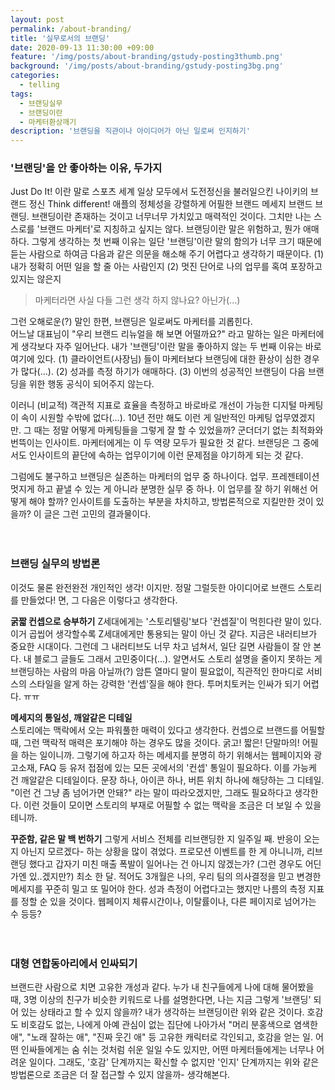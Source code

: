 ```yaml
---
layout: post
permalink: /about-branding/
title: '실무로서의 브랜딩'
date: 2020-09-13 11:30:00 +09:00
feature: '/img/posts/about-branding/gstudy-posting3thumb.png'
background: '/img/posts/about-branding/gstudy-posting3bg.png'
categories:
  - telling
tags:
  - 브랜딩실무
  - 브랜딩이란
  - 마케터환상깨기
description: '브랜딩을 직관이나 아이디어가 아닌 일로써 인지하기'
---
```


### '브랜딩'을 안 좋아하는 이유, 두가지

Just Do It! 이란 말로 스포츠 세계 일상 모두에서 도전정신을 불러일으킨 나이키의 브랜드 정신
Think different! 애플의 정체성을 강렬하게 어필한 브랜드 메세지
브랜드 브랜딩. 브랜딩이란 존재하는 것이고 너무너무 가치있고 매력적인 것이다. 그치만 나는 스스로를 '브랜드 마케터'로 지칭하고 싶지는 않다. 브랜딩이란 말은 위험하고, 뭔가 애매하다. 그렇게 생각하는 첫 번째 이유는 일단 '브랜딩'이란 말의 함의가 너무 크기 때문에 듣는 사람으로 하여금 다음과 같은 의문을 해소해 주기 어렵다고 생각하기 때문이다.
(1) 내가 정확히 어떤 일을 할 줄 아는 사람인지
(2) 멋진 단어로 나의 업무를 혹여 포장하고 있지는 않은지

> 마케터라면 사실 다들 그런 생각 하지 않나요? 아닌가(...)

그런 오해로운(?) 말인 한편, 브랜딩은 일로써도 마케터를 괴롭힌다.  
어느날 대표님이 "우리 브랜드 리뉴얼을 해 보면 어떨까요?" 라고 말하는 일은 마케터에게 생각보다 자주 일어난다. 내가 '브랜딩'이란 말을 좋아하지 않는 두 번째 이유는 바로 여기에 있다.
(1) 클라이언트(사장님) 들이 마케터보다 브랜딩에 대한 환상이 심한 경우가 많다(...).
(2) 성과를 측정 하기가 애매하다.
(3) 이번의 성공적인 브랜딩이 다음 브랜딩을 위한 행동 공식이 되어주지 않는다.

이러니 (비교적) 객관적 지표로 효율을 측정하고 바로바로 개선이 가능한 디지털 마케팅이 속이 시원할 수밖에 없다(...). 10년 전만 해도 이런 게 일반적인 마케팅 업무였겠지만. 그 때는 정말 어떻게 마케팅들을 그렇게 잘 할 수 있었을까?
군더더기 없는 최적화와 번뜩이는 인사이트. 마케터에게는 이 두 역량 모두가 필요한 것 같다. 브랜딩은 그 중에서도 인사이트의 끝단에 속하는 업무이기에 이런 문제점을 야기하게 되는 것 같다.

그럼에도 불구하고 브랜딩은 실존하는 마케터의 업무 중 하나이다. 업무. 프레젠테이션 멋지게 하고 끝낼 수 있는 게 아니라 분명한 실무 중 하나. 이 업무를 잘 하기 위해선 어떻게 해야 할까? 인사이트를 도출하는 부분을 차치하고, 방법론적으로 지킬만한 것이 있을까? 이 글은 그런 고민의 결과물이다.
<br/>
<br/>
<br/>

### 브랜딩 실무의 방법론

이것도 물론 완전완전 개인적인 생각! 이지만.
정말 그럴듯한 아이디어로 브랜드 스토리를 만들었다! 면, 그 다음은 이렇다고 생각한다.

**굵짧 컨셉으로 승부하기**
Z세대에게는 '스토리텔링'보다 '컨셉질'이 먹힌다란 말이 있다. 이거 곱씹어 생각할수록 Z세대에게만 통용되는 말이 아닌 것 같다. 지금은 내러티브가 중요한 시대이다. 그런데 그 내러티브도 너무 차고 넘쳐서, 일단 길면 사람들이 잘 안 본다. 내 블로그 글들도 그래서 고민중이다(...). 알면서도 스토리 설명을 줄이지 못하는 게 브랜딩하는 사람의 마음 아닐까(?)
암튼 열마디 말이 필요없이, 직관적인 한마디로 서비스의 스타일을 알게 하는 강력한 '컨셉'질을 해야 한다. 투머치토커는 인싸가 되기 어렵다. ㅠㅠ

**메세지의 통일성, 깨알같은 디테일**  
스토리에는 맥락에서 오는 파워풀한 매력이 있다고 생각한다. 컨셉으로 브랜드를 어필할 때, 그런 맥락적 매력은 포기해야 하는 경우도 많을 것이다. 굵고! 짧은! 단말마의! 어필을 하는 일이니까. 그렇기에 하고자 하는 메세지를 분명히 하기 위해서는 웹페이지와 광고소재, FAQ 등 유저 접점에 있는 모든 곳에서의 '컨셉' 통일이 필요하다.
이를 가능케 건 깨알같은 디테일이다. 문장 하나, 아이콘 하나, 버튼 위치 하나에 해당하는 그 디테일. "이런 건 그냥 좀 넘어가면 안돼?" 라는 말이 따라오겠지만, 그래도 필요하다고 생각한다. 이런 것들이 모이면 스토리의 부재로 어필할 수 없는 맥락을 조금은 더 보일 수 있을 테니까.

**꾸준함, 같은 말 백 번하기**
그렇게 서비스 전체를 리브랜딩한 지 일주일 째. 반응이 오는지 아닌지 모르겠다- 하는 상황을 많이 겪었다. 프로모션 이벤트를 한 게 아니니까, 리브랜딩 했다고 갑자기 미친 매출 폭발이 일어나는 건 아니지 않겠는가? (그런 경우도 어딘가엔 있..겠지만?) 최소 한 달. 적어도 3개월은 나의, 우리 팀의 의사결정을 믿고 변경한 메세지를 꾸준히 밀고 또 밀어야 한다.
성과 측정이 어렵다고는 했지만 나름의 측정 지표를 정할 순 있을 것이다. 웹페이지 체류시간이나, 이탈률이나, 다른 페이지로 넘어가는 수 등등?
<br/>
<br/>
<br/>

### 대형 연합동아리에서 인싸되기
브랜드란 사람으로 치면 고유한 개성과 같다. 누가 내 친구들에게 나에 대해 물어봤을 때, 3명 이상의 친구가 비슷한 키워드로 나를 설명한다면, 나는 지금 그렇게 '브랜딩' 되어 있는 상태라고 할 수 있지 않을까?
내가 생각하는 브랜딩이란 위와 같은 것이다. 호감도 비호감도 없는, 나에게 아예 관심이 없는 집단에 나아가서 "머리 분홍색으로 염색한 애", "노래 잘하는 애", "진짜 웃긴 애" 등 고유한 캐릭터로 각인되고, 호감을 얻는 일. 어떤 인싸들에게는 숨 쉬는 것처럼 쉬운 일일 수도 있지만, 어떤 마케터들에게는 너무나 어려운 일이다.
그래도, '호감' 단계까지는 확신할 수 없지만 '인지' 단계까지는 위와 같은 방법론으로 조금은 더 잘 접근할 수 있지 않을까- 생각해본다.
